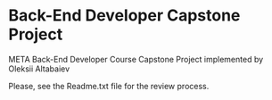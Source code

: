 # Back-End Developer Capstone Project
META Back-End Developer Course Capstone Project implemented by Oleksii Altabaiev

Please, see the Readme.txt file for the review process.
